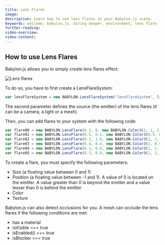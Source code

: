 ```yaml
---
title: Lens Flares
image: 
description: Learn how to use lens flares in your Babylon.js scene.
keywords: welcome, babylon.js, diving deeper, environment, lens flare
further-reading:
video-overview:
video-content:
---
```


## How to use Lens Flares

Babylon.js allows you to simply create lens flares effect:

![Lens flares](/img/features/lensFlare.jpg)

To do so, you have to first create a LensFlareSystem:

```javascript
var lensFlareSystem = new BABYLON.LensFlareSystem("lensFlareSystem", light0, scene);
```

The second parameter defines the source (the emitter) of the lens flares (it can be a camera, a light or a mesh).

Then, you can add flares to your system with the following code:
```javascript
var flare00 = new BABYLON.LensFlare(0.2, 0, new BABYLON.Color3(1, 1, 1), "Assets/lens5.png", lensFlareSystem);
var flare01 = new BABYLON.LensFlare(0.5, 0.2, new BABYLON.Color3(0.5, 0.5, 1), "Assets/lens4.png", lensFlareSystem);
var flare02 = new BABYLON.LensFlare(0.2, 1.0, new BABYLON.Color3(1, 1, 1), "Assets/lens4.png", lensFlareSystem);
var flare03 = new BABYLON.LensFlare(0.4, 0.4, new BABYLON.Color3(1, 0.5, 1), "Assets/Flare.png", lensFlareSystem);
var flare04 = new BABYLON.LensFlare(0.1, 0.6, new BABYLON.Color3(1, 1, 1), "Assets/lens5.png", lensFlareSystem);
var flare05 = new BABYLON.LensFlare(0.3, 0.8, new BABYLON.Color3(1, 1, 1), "Assets/lens4.png", lensFlareSystem);
```

To create a flare, you must specify the following parameters:

- Size (a floating value between 0 and 1) 
- Position (a floating value between -1 and 1). A value of 0 is located on the emitter. A value greater than 0 is beyond the emitter and a value lesser than 0 is behind the emitter 
- Color 
- Texture 

Babylon.js can also detect occlusions for you. A mesh can occlude the lens flares if the following conditions are met:

- has a material
- isVisible === true
- isEnabled() === true
- isBlocker === true